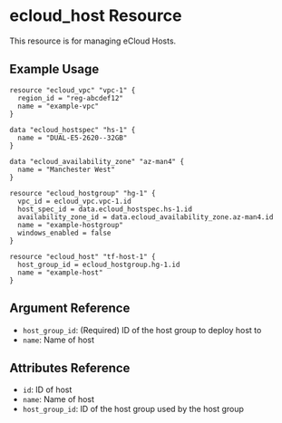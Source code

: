 # ecloud_host Resource

This resource is for managing eCloud Hosts. 

## Example Usage

```hcl
resource "ecloud_vpc" "vpc-1" {
  region_id = "reg-abcdef12"
  name = "example-vpc"
}

data "ecloud_hostspec" "hs-1" {
  name = "DUAL-E5-2620--32GB"
}

data "ecloud_availability_zone" "az-man4" {
  name = "Manchester West"
}

resource "ecloud_hostgroup" "hg-1" {
  vpc_id = ecloud_vpc.vpc-1.id
  host_spec_id = data.ecloud_hostspec.hs-1.id
  availability_zone_id = data.ecloud_availability_zone.az-man4.id
  name = "example-hostgroup"
  windows_enabled = false
}

resource "ecloud_host" "tf-host-1" {
  host_group_id = ecloud_hostgroup.hg-1.id
  name = "example-host"
}
```

## Argument Reference

- `host_group_id`: (Required) ID of the host group to deploy host to
- `name`: Name of host

## Attributes Reference

- `id`: ID of host
- `name`: Name of host
- `host_group_id`: ID of the host group used by the host group